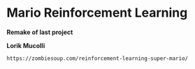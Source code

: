 # Mario Reinforcement Learning

**Remake of last project**

**Lorik Mucolli**

```
https://zombiesoup.com/reinforcement-learning-super-mario/
```
